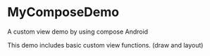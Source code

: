 # MyComposeDemo
A custom view demo by using compose Android

This demo includes basic custom view functions. (draw and layout)
